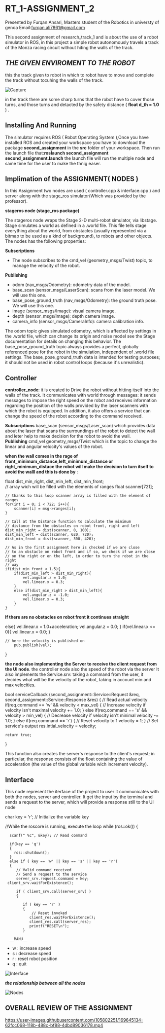 # RT_1-ASSIGNMENT_2 
Presented by Furqan Ansari, Masters student of the Robotics in universty of genoa
Email:furqan.ali7861@gmail.com

This second assignment of research_track_1 and is about the use of a robot simulator in ROS, in this project a simple robot autonomously travels a track of the Monza racing circuit without hiting the walls of the track.


## **_THE GIVEN ENVIROMENT TO THE ROBOT_**

this the track given to robot in which to robot have to move and complete the track  without tocuhing the walls of the track.

![Capture](https://user-images.githubusercontent.com/105802251/169619130-c667bb44-42b0-4946-af01-1dd7def4a5cf.PNG)


in the track there are some sharp turns that the robot have to cover those turns, and those turns and detacted by the safety distance ( **float d_th = 1.0** ) .

 
 ## Installing And Running 
 The simulator requires ROS ( Robot Operating System ),Once you have installed ROS and created your workspace you have to download the package **second_assignment** in the **src** folder of your workspace. 
 Then run the launch file that:**roslaunch second_assignment second_assignment.launch** 
 the launch file will run the multiple node and same time for the user to make the thnig easer. 

## Implimation of the ASSIGNMENT( NODES )
In this Assignment two nodes are used ( controller.cpp & interface.cpp ) and server along with the  stage_ros simulator(Which was provided by the professor).

**stageros node (stage_ros package)**

The stageros node wraps the Stage 2-D multi-robot simulator, via libstage. Stage simulates a world as defined in a .world file. This file tells stage everything about the world, from obstacles (usually represented via a bitmap to be used as a kind of background), to robots and other objects. The nodes has the following properties:

__Subscriptions__

 * The node subscribes to the cmd_vel (geometry_msgs/Twist) topic, to manage the velocity of the robot.

__Publishing__

* odom (nav_msgs/Odometry): odometry data of the model.
* base_scan (sensor_msgs/LaserScan): scans from the laser model. We will use this one.
* base_pose_ground_truth (nav_msgs/Odometry): the ground truth pose. We will use this one.
* image (sensor_msgs/Image): visual camera image.
* depth (sensor_msgs/Image): depth camera image.
* camera_info (sensor_msgs/CameraInfo): camera calibration info.

The odom topic gives simulated odometry, which is affected by settings in the .world file, which can change its origin and noise model see the Stage documentation for details on changing this behavior. The base_pose_ground_truth topic always provides a perfect, globally referenced pose for the robot in the simulation, independent of .world file settings. The base_pose_ground_truth data is intended for testing purposes; it should not be used in robot control loops (because it's unrealistic).

## Controller

__controller_node__: it is created to Drive the robot without hitting itself into the walls of the track. It communicates with world through messages: it sends messages to impose the right speed on the robot and receives information regarding the position of the walls provided by the laser scanners with which the robot is equipped. In addition, it also offers a service that can change the speed of the robot according to the command received.

__Subscriptions__
base_scan (sensor_msgs/Laser_scan) 
which provides data about the laser that scans the surroundings of the robot to detect the wall and leter help  to make decision for the robot to avoid the wall.  
__Publishing__
cmd_vel geometry_msgs/Twist
which is the topic to change the linear and angular velocity's values of the robot.

**when the wall comes in the rage of front_minimum_distance,left_minimum_distance or right_minimum_distace the robot will make the decision to turn itself to avoid the walll and this is done by** :

float dist_min_right, dist_min_left, dist_min_front;	
	// array wich will be filled with the elements of ranges
	float scanner[721];
	
	// thanks to this loop scanner array is filled with the element of ranges
	for(int i = 0; i < 722; i++){
		scanner[i] = msg->ranges[i];
	}
	
	// Call at the Distance function to calculate the minimum
	// distance from the obstacles on robot front, right and left
	dist_min_right = dist(scanner, 0, 100);
	dist_min_left = dist(scanner, 620, 720);
	dist_min_front = dist(scanner, 300, 420);
	
	// As in the first assignment here is checked if we are close
	// to an obstacle on robot front and if so, we check if we are close
	// on the right or on the left, in order to turn the robot in the right
	// way
	if(dist_min_front < 1.5){
		if(dist_min_left > dist_min_right){
			vel.angular.z = 1.0;
			vel.linear.x = 0.3;
		}
		else if(dist_min_right > dist_min_left){
			vel.angular.z = -1.0;
			vel.linear.x = 0.3;
		}
	}
	
 
 **If there are no obstacles on robot front it continues straight**
	
 else{
		vel.linear.x = 1.0+acceleration;
		vel.angular.z = 0.0;
	}
	if(vel.linear.x <= 0){
		vel.linear.x = 0.0;
	}
		
	// here the velocity is published on 
		pub.publish(vel);
}

**the node also implementing  the  Server to receive the client request from the UI node**.
the controller node also the speed of the robot via the server 
It also implements the Service.srv: taking a command from the user, it decides what will be the velocity of the robot, taking in account min and max velocities.

bool serviceCallback (second_assignment::Service::Request &req, second_assignment::Service::Response &res)
{
	// Read actual velocity
	if(req.command == 'w' && velocity < max_vel)
	{
		// Increase velocity if velocity isn't maximal
		velocity += 1.0;
	}
	else if(req.command == 's' && velocity > min_vel)
	{
		// Decrease velocity if velocity isn't minimal
		velocity -= 1.0;
	}
	else if(req.command == 'r')
	{
		// Reset velocity to 1
		velocity = 1;
	}
        // Set service's output
	res.intial_velocity = velocity;

	return true;
}

This function also creates the server's response to the client's request; in particular, the response consists of the float containing the value of acceleration (the value of the global variable wich increment velocity).

## Interface
This  node represent the iterface of the project to user
 it communicates with both the nodes, server and controller. It get the input by the terminal and sends a request to the server, which will provide a response still to the UI node
 
   char key = 'r'; // Initialize the variable key

   //While the roscore is running, execute the loop
   while (ros::ok()) {

      scanf(" %c", &key); // Read command
      
      if(key == 'q')
      {
      	ros::shutdown();
      }
      else if ( key == 'w' || key == 's' || key == 'r') 
      {
         // Valid command received
         // Send a request to the service
         server_srv.request.command = key;
	 client_srv.waitForExistence();

         if ( client_srv.call(server_srv) ) 
         {

            if ( key == 'r' ) 
            {
            	// Reset invoked
               client_res.waitForExistence();
               client_res.call(server_res);
               printf("RESET\n");
            }
	    
	  __MANU__  
* w : increase speed
* s : decrease speed
* r : reset robot position
* q : quit

![Interface](https://user-images.githubusercontent.com/105802251/169644160-dad1ac84-d0cc-4966-9e54-9841011bd834.PNG)


**_the relationship between all the nodes_**

![Nodes](https://user-images.githubusercontent.com/105802251/169644434-c0f04e8f-792b-43be-b211-ba62a55543db.PNG)


## OVERALL REVIEW OF THE ASSIGNMENT


https://user-images.githubusercontent.com/105802251/169645134-62fcc068-118b-488c-bf88-4dbd89036178.mp4

